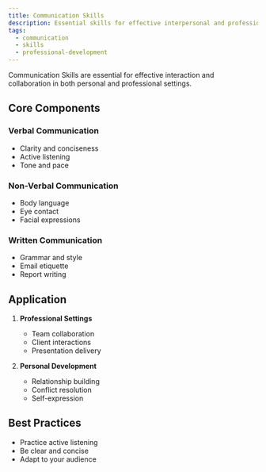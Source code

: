 ```yaml
---
title: Communication Skills
description: Essential skills for effective interpersonal and professional communication
tags:
  - communication
  - skills
  - professional-development
---
```


Communication Skills are essential for effective interaction and collaboration in both personal and professional settings.

## Core Components

### Verbal Communication

- Clarity and conciseness
- Active listening
- Tone and pace

### Non-Verbal Communication

- Body language
- Eye contact
- Facial expressions

### Written Communication

- Grammar and style
- Email etiquette
- Report writing

## Application

1. **Professional Settings**

   - Team collaboration
   - Client interactions
   - Presentation delivery

2. **Personal Development**
   - Relationship building
   - Conflict resolution
   - Self-expression

## Best Practices

- Practice active listening
- Be clear and concise
- Adapt to your audience
